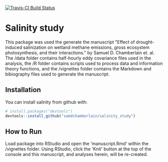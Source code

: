 <!-- README.md is generated from README.Rmd. Please edit that file -->
[![Travis-CI Build Status](https://travis-ci.org/samdchamberlain/salinity_study.svg?branch=master)](https://travis-ci.org/samdchamberlain/salinity_study)

Salinity study
==============

This package was used the generate the manuscript "Effect of drought-induced salinization on wetland methane emissions, gross ecosystem photosynthesis, and their interactions." by Samuel D. Chamberlain et. al. The /data folder contains half-hourly eddy covariance files used in the analysis, the /R folder contains scripts used to process data and information theory functions, and the /vignettes folder contains the Markdown and bibiography files used to generate the manuscript.

Installation
------------

You can install salinity from github with:

``` r
# install.packages("devtools")
devtools::install_github("samdchamberlain/salinity_study")
```

How to Run
----------

Load package into RStudio and open the 'manuscript.Rmd' within the /vignettes folder. Using RStudio, click the 'Knit' button at the top of the console and this manuscript, and analyses herein, will be re-created.
